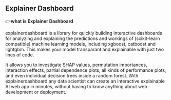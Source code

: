 ## Explainer Dashboard

👉**what is Explainer Dashboard**

explainerdashboard is a library for quickly building interactive dashboards for analyzing and explaining the predictions and workings of (scikit-learn compatible) machine learning models, including xgboost, catboost and lightgbm. This makes your model transparant and explainable with just two lines of code. 

It allows you to investigate SHAP values, permutation importances, interaction effects, partial dependence plots, all kinds of performance plots, and even individual decision trees inside a random forest. With explainerdashboard any data scientist can create an interactive explainable AI web app in minutes, without having to know anything about web development or deployment.


